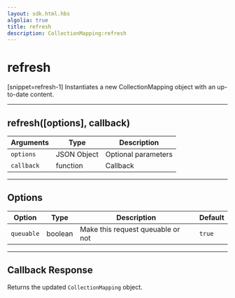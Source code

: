 ```yaml
---
layout: sdk.html.hbs
algolia: true
title: refresh
description: CollectionMapping:refresh
---
```

  

# refresh

[snippet=refresh-1]
Instantiates a new CollectionMapping object with an up-to-date content.

---

## refresh([options], callback)

| Arguments | Type | Description |
|---------------|---------|----------------------------------------|
| ``options`` | JSON Object | Optional parameters |
| ``callback`` | function | Callback |

---

## Options

| Option | Type | Description | Default |
|---------------|---------|----------------------------------------|---------|
| ``queuable`` | boolean | Make this request queuable or not  | ``true`` |

---

## Callback Response

Returns the updated `CollectionMapping` object.
